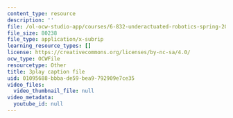 ```yaml
---
content_type: resource
description: ''
file: /ol-ocw-studio-app/courses/6-832-underactuated-robotics-spring-2009/01095688bbbade59bea9792909e7ce35_4kB94UDwJ0M.srt
file_size: 80238
file_type: application/x-subrip
learning_resource_types: []
license: https://creativecommons.org/licenses/by-nc-sa/4.0/
ocw_type: OCWFile
resourcetype: Other
title: 3play caption file
uid: 01095688-bbba-de59-bea9-792909e7ce35
video_files:
  video_thumbnail_file: null
video_metadata:
  youtube_id: null
---
```

